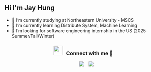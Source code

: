## Hi I'm Jay Hung


- 🔭 I’m currently studying at Northeastern University - MSCS
- 🌱 I’m currently learning Distribute System, Machine Learning
- 👯 I’m looking for software engineering internship in the US (2025 Summer/Fall/Winter)

<h3 align="center" > <img src="https://media.giphy.com/media/iY8CRBdQXODJSCERIr/giphy.gif" width="30" height="30" style="margin-right: 10px;">Connect with me 🤝 </h3>

<p align="center">

 <div align="center"  class="icons-social" style="margin-left: 10px;">
        <a style="margin-left: 10px;"  target="_blank" href="https://www.linkedin.com/in/jay-hung-a06367191">
            <img src="https://img.icons8.com/doodle/40/000000/linkedin--v2.png"></a>
        <a style="margin-left: 10px;" target="_blank" href="https://github.com/JayChung0258">
            <img src="https://img.icons8.com/doodle/40/000000/github--v1.png"></a>
 </div>

</p>



<!---
<div>

[![Top Langs](https://github-readme-stats.vercel.app/api/top-langs/?username=JayChung0258)](https://github.com/JayChung0258/github-readme-stats)

<picture>
  <source
    srcset="https://github-readme-stats.vercel.app/api?username=JayChung0258&show_icons=true&theme=dark&hide_rank=true"
    media="(prefers-color-scheme: dark)"
  />
  <source
    srcset="https://github-readme-stats.vercel.app/api?username=JayChung0258&show_icons=true&hide_rank=true"
    media="(prefers-color-scheme: light), (prefers-color-scheme: no-preference)"
  />
  <img src="https://github-readme-stats.vercel.app/api?username=JayChung0258&show_icons=true" />
</picture>
  
</div>

-->
